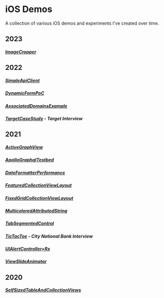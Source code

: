 # iOS Demos
A collection of various iOS demos and experiments I've created over time.

## 2023
<!--- ##### [JCrewInterview](/JCrewInterview) - J.Crew Interview --->
##### [ImageCropper](/ImageCropper)
<!--- ##### [FoxInterview](/FoxInterview) - Fox Interview --->
<!--- ##### [TandemInterview](/TandemInterview) - Tandem Interview --->

## 2022
##### [SimpleApiClient](https://github.com/Jaron-Lowe/SimpleApiClient)
##### [DynamicFormPoC](/DynamicFormPoC)
##### [AssociatedDomainsExample](/Associated_Domains_Example)
##### [TargetCaseStudy](https://github.com/Jaron-Lowe/Target-Case-Study/tree/Changes-For-Target) - Target Interview

## 2021
##### [ActiveGraphView](/ActiveGraphView)
##### [ApolloGraphqlTestbed](/ApolloGraphqlTest)
##### [DateFormatterPerformance](/DateFormatterPerformance)
##### [FeaturedCollectionViewLayout](/FeaturedCollectionViewLayout)
##### [FixedGridCollectionViewLayout](/FixedGridCollectionViewLayout)
##### [MulticoloredAttributedString](/MulticoloredAttributedString)
##### [TabSegmentedControl](/TabSegmentedControl)
##### [TicTacToe](/TicTacToeInterview) - City National Bank Interview
##### [UIAlertController+Rx](/UIAlertController+Rx_Demo)
##### [ViewSlideAnimator](/ViewSlideAnimator)

## 2020
##### [SelfSizedTableAndCollectionViews](/SelfSizedTableAndCollectionViews)
